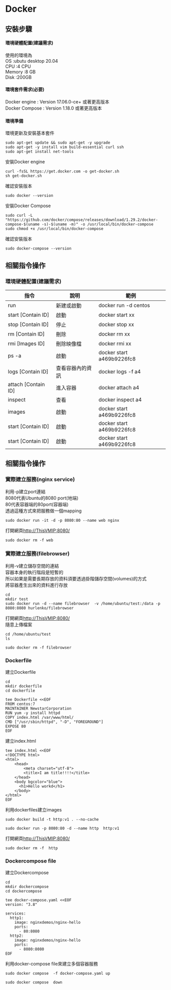 # Docker  
  

## 安裝步驟  

#### 環境硬體配置(建議需求)  
使用的環境為  
OS      :ubutu desktop 20.04  
CPU     :4 CPU  
Memory  :8 GB  
Disk    :200GB  

#### 環境套件需求(必要)  
Docker engine   : Version 17.06.0-ce+ 或著更高版本  
Docker Compose  : Version 1.18.0 或著更高版本  

#### 環境準備  

環境更新及安裝基本套件  
```
sudo apt-get update && sudo apt-get -y upgrade
sudo apt-get -y install vim build-essential curl ssh
sudo apt-get install net-tools
```

安裝Docker engine    
```
curl -fsSL https://get.docker.com -o get-docker.sh
sh get-docker.sh
```

確認安裝版本
```
sudo docker --version
```

安裝Docker Compose    
```
sudo curl -L "https://github.com/docker/compose/releases/download/1.29.2/docker-compose-$(uname -s)-$(uname -m)" -o /usr/local/bin/docker-compose
sudo chmod +x /usr/local/bin/docker-compose
```

確認安裝版本
```
sudo docker-compose --version
```

## 相關指令操作   

### 環境硬體配置(建議需求)  

 | 指令 | 說明  | 範例 |
|-------|-------|-------|
| run | 	新建或啟動 |  docker run -d centos |
| start [Contain ID]	 | 啟動 |  docker start xx |
| stop [Contain ID]		 | 停止 |  docker stop xx |
| rm [Contain ID]	 | 刪除 |  docker rm xx |
| rmi [Images ID]	 | 刪除映像檔 |  docker rmi xx |
| ps -a	 | 啟動 |  docker start a469b9226fc8 |
| logs [Contain ID]	 | 查看容器內的資訊 |  		docker logs -f a4 |
| attach [Contain ID]		 | 進入容器 |  	docker attach  a4  |
| inspect	 | 查看 |  docker inspect a4 |
| images	 | 啟動 |  docker start a469b9226fc8 |
| start [Contain ID]	 | 啟動 |  docker start a469b9226fc8 |
| start [Contain ID]	 | 啟動 |  docker start a469b9226fc8 |

## 相關指令操作   

### 實際建立服務(nginx service)  

利用-p建立port連結  
8080代表Ubuntu的8080 port(地端)  
80代表容器端的80port(容器端)  
透過這種方式來把服務做一個mapping  
```
sudo docker run -it -d -p 8080:80 --name web nginx
```
打開網頁<http://ThisVMIP:8080/>    

```
sudo docker rm -f web
```

### 實際建立服務(filebrowser)  

利用-v建立儲存空間的連結  
容器本身的執行階段是短暫的  
所以如果是需要長期存放的資料須要透過掛階儲存空間(volumes)的方式  
將容器產生出來的資料進行存放  
```
cd 
mkdir test
sudo docker run -d --name filebrowser  -v /home/ubuntu/test:/data -p 8080:8080 hurlenko/filebrowser
```
打開網頁<http://ThisVMIP:8080/>    
隨意上傳檔案

```
cd /home/ubuntu/test
ls
```

```
sudo docker rm -f filebrowser
```

### Dockerfile  

建立Dockerfile  
```
cd
mkdir dockerfile
cd dockerfile

tee Dockerfile <<EOF
FROM centos:7
MAINTAINER NewstarCorporation
RUN yum -y install httpd
COPY index.html /var/www/html/
CMD ["/usr/sbin/httpd", "-D", "FOREGROUND"]
EXPOSE 80
EOF
```

建立index.html  
```
tee index.html <<EOF
<!DOCTYPE html>
<html>
    <head>
        <meta charset="utf-8">
        <title>I am title!!!!</title>
    </head>
    <body bgcolor="blue">
      <h1>Hello workd</h1>
    </body>
</html>
EOF
```

利用dockerfiles建立images  
```
sudo docker build -t http:v1 . --no-cache
```

```
sudo docker run -p 8080:80 -d --name http  http:v1 
```

打開網頁<http://ThisVMIP:8080/>    

```
sudo docker rm -f  http  
```

### Dockercompose file  


建立Dockercompose  
```
cd
mkdir dockercompose
cd dockercompose

tee docker-compose.yaml <<EOF
version: "3.8"

services:
  http1:
    image: nginxdemos/nginx-hello
    ports:
      - 80:8080
  http2:
    image: nginxdemos/nginx-hello
    ports:
      - 8080:8080
EOF
```

利用docker-compose file來建立多個容器服務  
```
sudo docker compose  -f docker-compose.yaml up
```

```
sudo docker compose  down 
```
